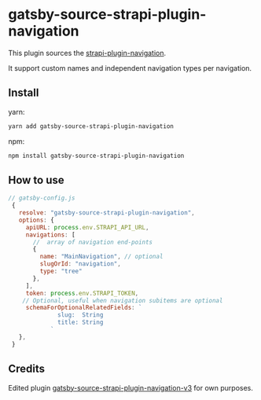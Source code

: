 # gatsby-source-strapi-plugin-navigation

This plugin sources the [strapi-plugin-navigation](https://github.com/VirtusLab-Open-Source/strapi-plugin-navigation).

It support custom names and independent navigation types per navigation.

## Install

yarn:

```bash
yarn add gatsby-source-strapi-plugin-navigation
```

npm:

```bash
npm install gatsby-source-strapi-plugin-navigation
```

## How to use

```js
// gatsby-config.js
 {
   resolve: "gatsby-source-strapi-plugin-navigation",
   options: {
     apiURL: process.env.STRAPI_API_URL,
     navigations: [
       //  array of navigation end-points
       {
         name: "MainNavigation", // optional
         slugOrId: "navigation",
         type: "tree"
       },
     ],
     token: process.env.STRAPI_TOKEN,
    // Optional, useful when navigation subitems are optional 
     schemaForOptionalRelatedFields: `
              slug:  String
              title: String
            `
   },
 }
```

## Credits

Edited plugin [gatsby-source-strapi-plugin-navigation-v3](https://github.com/mariansimecek/gatsby-source-strapi-plugin-navigation-v3) for own purposes.
